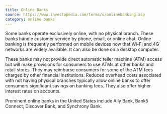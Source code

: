 ```yaml
---
title: Online Banks
source: https://www.investopedia.com/terms/o/onlinebanking.asp
category: online banks
---
```

Some banks operate exclusively online, with no physical branch. These banks handle customer service by phone, email, or online chat. Online banking is frequently performed on mobile devices now that Wi-Fi and 4G networks are widely available. It can also be done on a desktop computer.

These banks may not provide direct automatic teller machine (ATM) access but will make provisions for consumers to use ATMs at other banks and retail stores. They may reimburse consumers for some of the ATM fees charged by other financial institutions. Reduced overhead costs associated with not having physical branches typically allow online banks to offer consumers significant savings on banking fees. They also offer higher interest rates on accounts.

Prominent online banks in the United States include Ally Bank, Bank5 Connect, Discover Bank, and Synchrony Bank.
